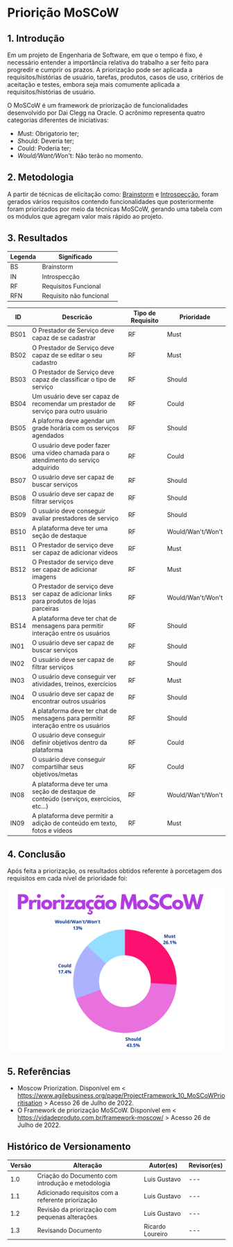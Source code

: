 # Priorição MoSCoW

## 1. Introdução

Em um projeto de Engenharia de Software, em que o tempo é fixo, é necessário entender a importância relativa do trabalho a ser feito para progredir e cumprir os prazos. A priorização pode ser aplicada a requisitos/histórias de usuário, tarefas, produtos, casos de uso, critérios de aceitação e testes, embora seja mais comumente aplicada a requisitos/histórias de usuário.

O MoSCoW é um framework de priorização de funcionalidades desenvolvido por Dai Clegg na Oracle. O acrônimo representa quatro categorias diferentes de iniciativas:

* *M*ust: Obrigatorio ter;
* *S*hould: Deveria ter;
* *C*ould: Poderia ter;
* *Would/Want/W*on't: Não terão no momento.

## 2. Metodologia

A partir de técnicas de elicitação como: [Brainstorm](https://unbarqdsw2022-1.github.io/2022_1_grupo5/#/pages/Base/ProjetoNaoOrientado/Requisistos/Elicitacao/Brainstorm) e [Introspecção](https://unbarqdsw2022-1.github.io/2022_1_grupo5/#/pages/Base/ProjetoNaoOrientado/Requisistos/Elicitacao/Introspeccao), foram gerados vários requisitos contendo funcionalidades que posteriormente foram priorizados por meio da técnicas MoSCoW, gerando uma tabela com os módulos que agregam valor mais rápido ao projeto.

## 3. Resultados

| Legenda 	| Significado             	|   	|
|---------	|-------------------------	|---	|
| BS      	| Brainstorm              	|   	|
| IN      	| Introspecção            	|   	|
| RF      	| Requisitos Funcional    	|   	|
| RFN     	| Requisito não funcional 	|   	|

ID | Descricão | Tipo de Requisito | Prioridade |
---- | ---- | ---- | ----
BS01 | O Prestador de Serviço deve capaz de se cadastrar | RF | Must
BS02 | O Prestador de Serviço deve capaz de se editar o seu cadastro | RF | Must
BS03 | O Prestador de Serviço deve capaz de classificar o tipo de serviço | RF | Should
BS04 | Um usuário deve ser capaz de recomendar um prestador de serviço para outro usuário | RF | Could
BS05 | A plaforma deve agendar um grade horária com os serviços agendados | RF | Should
BS06 | O usuário deve poder fazer uma vídeo chamada para o atendimento do serviço adquirido | RF | Could
BS07 | O usuário deve ser capaz de buscar serviços | RF | Should
BS08 | O usuário deve ser capaz de filtrar serviços | RF | Should
BS09 | O usuário deve conseguir avaliar prestadores de serviço | RF | Should
BS10 | A plataforma deve ter uma seção de destaque | RF | Would/Wan't/Won't
BS11 | O Prestador de serviço deve ser capaz de adicionar vídeos | RF | Must
BS12 | O Prestador de serviço deve ser capaz de adicionar imagens | RF | Must
BS13 | O Prestador de serviço deve ser capaz de adicionar links para produtos de lojas parceiras | RF | Would/Wan't/Won't
BS14 | A plataforma deve ter chat de mensagens para permitir interação entre os usuários | RF | Should
IN01 | O usuário deve ser capaz de buscar serviços  | RF | Should
IN02 | O usuário deve ser capaz de filtrar serviços | RF | Should
IN03 | O usuário deve conseguir ver atividades, treinos, exercícios | RF | Must
IN04 | O usuário deve ser capaz de encontrar outros usuários | RF | Should
IN05 | A plataforma deve ter chat de mensagens para permitir interação entre os usuários | RF | Should
IN06 | O usuário deve conseguir definir objetivos dentro da plataforma | RF | Could
IN07 | O usuário deve conseguir compartilhar seus objetivos/metas | RF | Could
IN08 | A plataforma deve ter uma seção de destaque de conteúdo (serviços, exercícios, etc...) | RF | Would/Wan't/Won't
IN09 | A plataforma deve permitir a adição de conteúdo em texto, fotos e vídeos | RF | Must

## 4. Conclusão

Após feita a priorização, os resultados obtidos referente à porcetagem dos requisitos em cada nível de prioridade foi:

![alt text](../../../../../assets/priorizacao/moscow.png)

## 5. Referências

* Moscow Priorization. Disponível em < https://www.agilebusiness.org/page/ProjectFramework_10_MoSCoWPrioritisation > Acesso 26 de Julho de 2022.
* O Framework de priorização MoSCoW. Disponível em < https://vidadeproduto.com.br/framework-moscow/ > Acesso 26 de Julho de 2022.

## Histórico de Versionamento

 Versão |       Alteração       |    Autor(es)     |    Revisor(es)
  ---   |          ---          |       ---        |      ---
  1.0   |  Criação do Documento com introdução e metodologia | Luis Gustavo | ---
  1.1   |  Adicionado requisitos com a referente priorização | Luis Gustavo | ---
  1.2   |  Revisão da priorização com pequenas alterações | Luis Gustavo | ---
  1.3   |  Revisando Documento                          | Ricardo Loureiro | ---